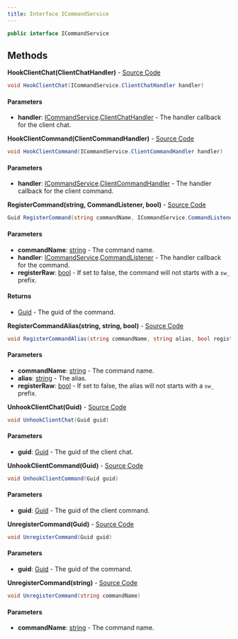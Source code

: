 ```yaml
---
title: Interface ICommandService
---
```


```csharp
public interface ICommandService
```

## Methods

**HookClientChat(ClientChatHandler)** - [Source Code](https://github.com/swiftly-solution/swiftlys2/blob/main/managed/src/SwiftlyS2.Shared/Modules/Commands/ICommandService.cs#L79)

```csharp
void HookClientChat(ICommandService.ClientChatHandler handler)
```

#### Parameters

- **handler**: [ICommandService](/docs/api/shared/commands/icommandservice).[ClientChatHandler](/docs/api/shared/commands/icommandservice/clientchathandler) - The handler callback for the client chat.

**HookClientCommand(ClientCommandHandler)** - [Source Code](https://github.com/swiftly-solution/swiftlys2/blob/main/managed/src/SwiftlyS2.Shared/Modules/Commands/ICommandService.cs#L67)

```csharp
void HookClientCommand(ICommandService.ClientCommandHandler handler)
```

#### Parameters

- **handler**: [ICommandService](/docs/api/shared/commands/icommandservice).[ClientCommandHandler](/docs/api/shared/commands/icommandservice/clientcommandhandler) - The handler callback for the client command.

**RegisterCommand(string, CommandListener, bool)** - [Source Code](https://github.com/swiftly-solution/swiftlys2/blob/main/managed/src/SwiftlyS2.Shared/Modules/Commands/ICommandService.cs#L40)

```csharp
Guid RegisterCommand(string commandName, ICommandService.CommandListener handler, bool registerRaw = false)
```

#### Parameters

- **commandName**: [string](https://learn.microsoft.com/dotnet/api/system.string) - The command name.
- **handler**: [ICommandService](/docs/api/shared/commands/icommandservice).[CommandListener](/docs/api/shared/commands/icommandservice/commandlistener) - The handler callback for the command.
- **registerRaw**: [bool](https://learn.microsoft.com/dotnet/api/system.boolean) - If set to false, the command will not starts with a `sw_` prefix.

#### Returns

- [Guid](https://learn.microsoft.com/dotnet/api/system.guid) - The guid of the command.

**RegisterCommandAlias(string, string, bool)** - [Source Code](https://github.com/swiftly-solution/swiftlys2/blob/main/managed/src/SwiftlyS2.Shared/Modules/Commands/ICommandService.cs#L48)

```csharp
void RegisterCommandAlias(string commandName, string alias, bool registerRaw = false)
```

#### Parameters

- **commandName**: [string](https://learn.microsoft.com/dotnet/api/system.string) - The command name.
- **alias**: [string](https://learn.microsoft.com/dotnet/api/system.string) - The alias.
- **registerRaw**: [bool](https://learn.microsoft.com/dotnet/api/system.boolean) - If set to false, the alias will not starts with a `sw_` prefix.

**UnhookClientChat(Guid)** - [Source Code](https://github.com/swiftly-solution/swiftlys2/blob/main/managed/src/SwiftlyS2.Shared/Modules/Commands/ICommandService.cs#L85)

```csharp
void UnhookClientChat(Guid guid)
```

#### Parameters

- **guid**: [Guid](https://learn.microsoft.com/dotnet/api/system.guid) - The guid of the client chat.

**UnhookClientCommand(Guid)** - [Source Code](https://github.com/swiftly-solution/swiftlys2/blob/main/managed/src/SwiftlyS2.Shared/Modules/Commands/ICommandService.cs#L73)

```csharp
void UnhookClientCommand(Guid guid)
```

#### Parameters

- **guid**: [Guid](https://learn.microsoft.com/dotnet/api/system.guid) - The guid of the client command.

**UnregisterCommand(Guid)** - [Source Code](https://github.com/swiftly-solution/swiftlys2/blob/main/managed/src/SwiftlyS2.Shared/Modules/Commands/ICommandService.cs#L54)

```csharp
void UnregisterCommand(Guid guid)
```

#### Parameters

- **guid**: [Guid](https://learn.microsoft.com/dotnet/api/system.guid) - The guid of the command.

**UnregisterCommand(string)** - [Source Code](https://github.com/swiftly-solution/swiftlys2/blob/main/managed/src/SwiftlyS2.Shared/Modules/Commands/ICommandService.cs#L60)

```csharp
void UnregisterCommand(string commandName)
```

#### Parameters

- **commandName**: [string](https://learn.microsoft.com/dotnet/api/system.string) - The command name.

